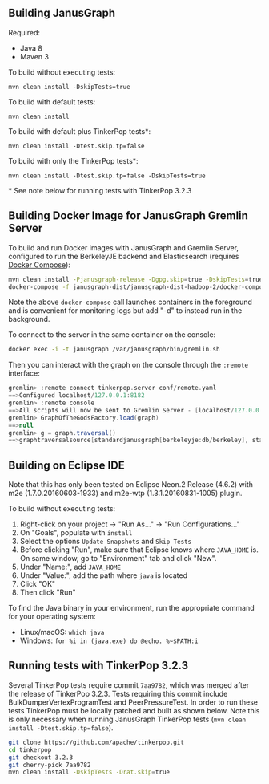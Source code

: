 Building JanusGraph
--------------

Required:

* Java 8
* Maven 3

To build without executing tests:

```
mvn clean install -DskipTests=true
```

To build with default tests:

```
mvn clean install
```

To build with default plus TinkerPop tests\*:

```
mvn clean install -Dtest.skip.tp=false
```

To build with only the TinkerPop tests\*:

```
mvn clean install -Dtest.skip.tp=false -DskipTests=true
```

\* See note below for running tests with TinkerPop 3.2.3

## Building Docker Image for JanusGraph Gremlin Server

To build and run Docker images with JanusGraph and Gremlin Server, configured 
to run the BerkeleyJE backend and Elasticsearch (requires [Docker Compose](https://docs.docker.com/compose/)):

```bash
mvn clean install -Pjanusgraph-release -Dgpg.skip=true -DskipTests=true && mvn docker:build -Pjanusgraph-docker -pl janusgraph-dist
docker-compose -f janusgraph-dist/janusgraph-dist-hadoop-2/docker-compose.yml up
```

Note the above `docker-compose` call launches containers in the foreground and is convenient for monitoring logs but add "-d" to instead run in the background.

To connect to the server in the same container on the console:

```bash
docker exec -i -t janusgraph /var/janusgraph/bin/gremlin.sh
```

Then you can interact with the graph on the console through the `:remote` interface:

```groovy
gremlin> :remote connect tinkerpop.server conf/remote.yaml
==>Configured localhost/127.0.0.1:8182
gremlin> :remote console
==>All scripts will now be sent to Gremlin Server - [localhost/127.0.0.1:8182] - type ':remote console' to return to local mode
gremlin> GraphOfTheGodsFactory.load(graph)
==>null
gremlin> g = graph.traversal()
==>graphtraversalsource[standardjanusgraph[berkeleyje:db/berkeley], standard]
```

## Building on Eclipse IDE
Note that this has only been tested on Eclipse Neon.2 Release (4.6.2) with m2e (1.7.0.20160603-1933) and m2e-wtp (1.3.1.20160831-1005) plugin.


To build without executing tests:

1. Right-click on your project -> "Run As..." -> "Run Configurations..."
2. On "Goals", populate with `install`
3. Select the options `Update Snapshots` and `Skip Tests`
4. Before clicking "Run", make sure that Eclipse knows where `JAVA_HOME` is. On same window, go to "Environment" tab and click "New".
5. Under "Name:", add `JAVA_HOME`
6. Under "Value:", add the path where `java` is located
7. Click "OK"
8. Then click "Run"

To find the Java binary in your environment, run the appropriate command for your operating system:
* Linux/macOS: `which java`
* Windows: `for %i in (java.exe) do @echo. %~$PATH:i`

## Running tests with TinkerPop 3.2.3

Several TinkerPop tests require commit `7aa9782`, which was merged after the release of TinkerPop 3.2.3. Tests requiring this commit include BulkDumperVertexProgramTest and PeerPressureTest. In order to run these tests TinkerPop must be locally patched and built as shown below. Note this is only necessary when running JanusGraph TinkerPop tests (`mvn clean install -Dtest.skip.tp=false`).

```bash
git clone https://github.com/apache/tinkerpop.git
cd tinkerpop
git checkout 3.2.3
git cherry-pick 7aa9782
mvn clean install -DskipTests -Drat.skip=true
```
